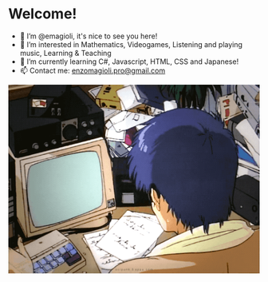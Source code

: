 # Welcome!

- 👋 I’m @emagioli, it's nice to see you here!
- 👀 I’m interested in Mathematics, Videogames, Listening and playing music, Learning & Teaching
- 🌱 I’m currently learning C#, Javascript, HTML, CSS and Japanese!
- 📫 Contact me: enzomagioli.pro@gmail.com
<!---
 - 💞️ I’m looking to collaborate on ... 
--->


![coding gif](Assets/retrocoding.gif)

<!---
emagioli/emagioli is a ✨ special ✨ repository because its `README.md` (this file) appears on your GitHub profile.
You can click the Preview link to take a look at your changes.
--->
